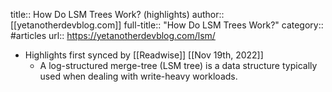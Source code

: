 title:: How Do LSM Trees Work? (highlights)
author:: [[yetanotherdevblog.com]]
full-title:: "How Do LSM Trees Work?"
category:: #articles
url:: https://yetanotherdevblog.com/lsm/

- Highlights first synced by [[Readwise]] [[Nov 19th, 2022]]
	- A log-structured merge-tree (LSM tree) is a data structure typically used when dealing with write-heavy workloads.
